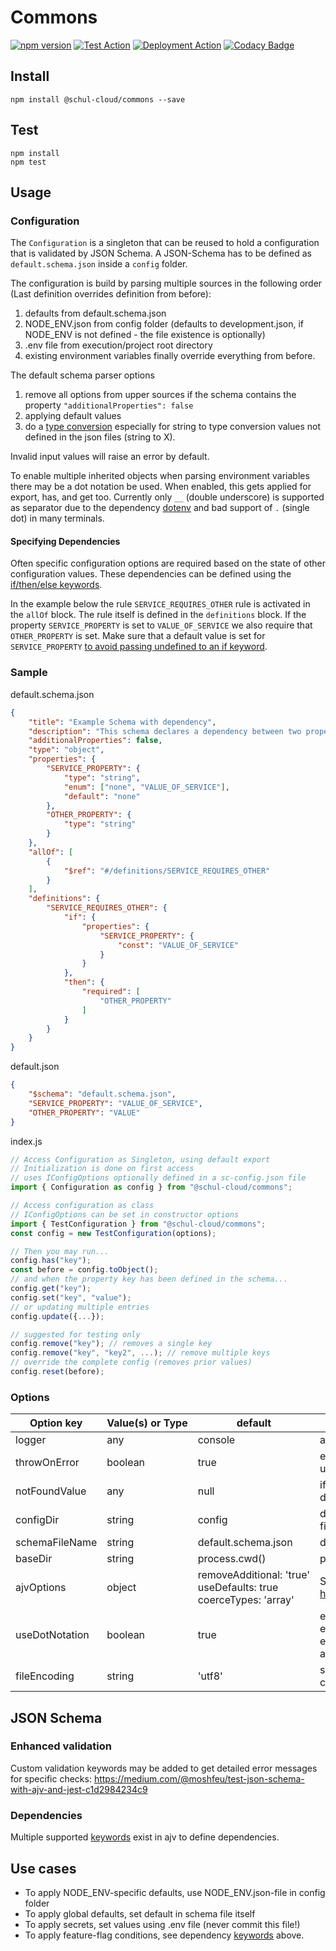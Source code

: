 # Commons

[![npm version](https://badge.fury.io/js/%40schul-cloud%2Fcommons.svg)](https://www.npmjs.com/package/@schul-cloud/commons)
[![Test Action](https://github.com/schul-cloud/commons/workflows/Test/badge.svg)](https://github.com/schul-cloud/commons/actions)
[![Deployment Action](https://github.com/schul-cloud/commons/workflows/Build%20and%20Publish/badge.svg)](https://github.com/schul-cloud/commons/actions)
[![Codacy Badge](https://api.codacy.com/project/badge/Grade/fd0d792b16a342a69df80cc4e96ef1f8)](https://www.codacy.com/manual/schul-cloud/commons?utm_source=github.com&utm_medium=referral&utm_content=schul-cloud/commons&utm_campaign=Badge_Grade)

<!--
[![Build Status][travis-image]][travis-url]
[![Dependency Status][daviddm-image]][daviddm-url]
[![Coverage percentage][coveralls-image]][coveralls-url]
[![experimental](http://badges.github.io/stability-badges/dist/experimental.svg)](http://github.com/badges/stability-badges)
-->

## Install

    npm install @schul-cloud/commons --save

## Test

    npm install
    npm test

## Usage

### Configuration

The `Configuration` is a singleton that can be reused to hold a configuration that is validated by JSON Schema. A JSON-Schema has to be defined as `default.schema.json` inside a `config` folder.

The configuration is build by parsing multiple sources in the following order (Last definition overrides definition from before):

1. defaults from default.schema.json
2. NODE_ENV.json from config folder (defaults to development.json, if NODE_ENV is not defined - the file existence is optionally)
3. .env file from execution/project root directory
4. existing environment variables finally override everything from before.

The default schema parser options

1. remove all options from upper sources if the schema contains the property `"additionalProperties": false`
2. applying default values
3. do a [type conversion](https://ajv.js.org/coercion.html) especially for string to type conversion values not defined in the json files (string to X).

Invalid input values will raise an error by default.

To enable multiple inherited objects when parsing environment variables there may be a dot notation be used. When enabled, this gets applied for export, has, and get too. Currently only `__` (double underscore) is supported as separator due to the dependency [dotenv](https://www.npmjs.com/package/dotenv#should-i-have-multiple-env-files) and bad support of `.` (single dot) in many terminals.

#### Specifying Dependencies

Often specific configuration options are required based on the state of other configuration values.
These dependencies can be defined using the [if/then/else keywords](https://github.com/epoberezkin/ajv/blob/master/KEYWORDS.md#ifthenelse).

In the example below the rule `SERVICE_REQUIRES_OTHER` rule is activated in the `allOf` block.
The rule itself is defined in the `definitions` block.
If the property `SERVICE_PROPERTY` is set to `VALUE_OF_SERVICE` we also require that `OTHER_PROPERTY` is set.
Make sure that a default value is set for `SERVICE_PROPERTY` [to avoid passing undefined to an if keyword](https://github.com/epoberezkin/ajv/issues/913).

### Sample

default.schema.json
```json
{
    "title": "Example Schema with dependency",
	"description": "This schema declares a dependency between two properties.",
	"additionalProperties": false,
    "type": "object",
    "properties": {
        "SERVICE_PROPERTY": {
            "type": "string",
            "enum": ["none", "VALUE_OF_SERVICE"],
            "default": "none"
        },
        "OTHER_PROPERTY": {
            "type": "string"
        }
    },
    "allOf": [
        {
            "$ref": "#/definitions/SERVICE_REQUIRES_OTHER"
        }
    ],
    "definitions": {
        "SERVICE_REQUIRES_OTHER": {
            "if": {
                "properties": {
                    "SERVICE_PROPERTY": {
                        "const": "VALUE_OF_SERVICE"
                    }
                }
            },
            "then": {
                "required": [
                    "OTHER_PROPERTY"
                ]
            }
        }
    }
}
```

default.json
```json
{
    "$schema": "default.schema.json",
    "SERVICE_PROPERTY": "VALUE_OF_SERVICE",
    "OTHER_PROPERTY": "VALUE"
}
```

index.js
```javascript
// Access Configuration as Singleton, using default export
// Initialization is done on first access
// uses IConfigOptions optionally defined in a sc-config.json file
import { Configuration as config } from "@schul-cloud/commons";

// Access configuration as class
// IConfigOptions can be set in constructor options
import { TestConfiguration } from "@schul-cloud/commons";
const config = new TestConfiguration(options);

// Then you may run...
config.has("key");
const before = config.toObject();
// and when the property key has been defined in the schema...
config.get("key");
config.set("key", "value");
// or updating multiple entries
config.update({...});

// suggested for testing only
config.remove("key"); // removes a single key
config.remove("key", "key2", ...); // remove multiple keys
// override the complete config (removes prior values)
config.reset(before);
```

### Options

| Option&nbsp;key | Value(s)&nbsp;or&nbsp;Type | default                                                                                | Description                                                                                                                             |
| --------------- | -------------------------- | -------------------------------------------------------------------------------------- | --------------------------------------------------------------------------------------------------------------------------------------- |
| logger          | any                        | console                                                                                | a logger instance                                                                                                                       |
| throwOnError    | boolean                    | true                                                                                   | enable throwing an error when an undefined configuration value is requested                                                             |
| notFoundValue   | any                        | null                                                                                   | if throwOnError is not set true, an alternate default value may returned                                                                |
| configDir       | string                     | config                                                                                 | directory where schema and configuration files are located                                                                              |
| schemaFileName  | string                     | default.schema.json                                                                    | default schema file name                                                                                                                |
| baseDir         | string                     | process.cwd()                                                                          | path to folder where configDir is located                                                                                               |
| ajvOptions      | object                     | removeAdditional:&nbsp;'true' <br>useDefaults:&nbsp;true <br>coerceTypes:&nbsp;'array' | Schema Parser Options, see https://github.com/epoberezkin/ajv#options                                                                   |
| useDotNotation  | boolean                    | true                                                                                   | enables dot notation for parsing environment variables (not json files!) and exporting the current config using has, get, and toObject. |
| fileEncoding    | string                     | 'utf8'                                                                                 | set file encoding for imported schema and configuration files                                                                           |

## JSON Schema

### Enhanced validation

Custom validation keywords may be added to get detailed error messages for specific checks:
https://medium.com/@moshfeu/test-json-schema-with-ajv-and-jest-c1d2984234c9

### Dependencies

Multiple supported [keywords](https://github.com/epoberezkin/ajv/blob/master/KEYWORDS.md#keywords) exist in ajv to define dependencies.

## Use cases

- To apply NODE_ENV-specific defaults, use NODE_ENV.json-file in config folder
- To apply global defaults, set default in schema file itself
- To apply secrets, set values using .env file (never commit this file!)
- To apply feature-flag conditions, see dependency [keywords](https://github.com/epoberezkin/ajv/blob/master/KEYWORDS.md#keywords) above.

